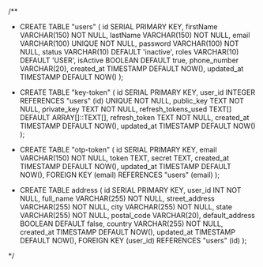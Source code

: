 /\*\*

- CREATE TABLE "users" (
  id SERIAL PRIMARY KEY,
  firstName VARCHAR(150) NOT NULL,
  lastName VARCHAR(150) NOT NULL,
  email VARCHAR(100) UNIQUE NOT NULL,
  password VARCHAR(100) NOT NULL,
  status VARCHAR(10) DEFAULT 'inactive',
  roles VARCHAR(10) DEFAULT 'USER',
  isActive BOOLEAN DEFAULT true,
  phone_number VARCHAR(20),
  created_at TIMESTAMP DEFAULT NOW(),
  updated_at TIMESTAMP DEFAULT NOW()
  );

- CREATE TABLE "key-token" (
  id SERIAL PRIMARY KEY,
  user_id INTEGER REFERENCES "users" (id) UNIQUE NOT NULL,
  public_key TEXT NOT NULL,
  private_key TEXT NOT NULL,
  refresh_tokens_used TEXT[] DEFAULT ARRAY[]::TEXT[],
  refresh_token TEXT NOT NULL,
  created_at TIMESTAMP DEFAULT NOW(),
  updated_at TIMESTAMP DEFAULT NOW()
  );

- CREATE TABLE "otp-token" (
  id SERIAL PRIMARY KEY,
  email VARCHAR(150) NOT NULL,
  token TEXT,
  secret TEXT,
  created_at TIMESTAMP DEFAULT NOW(),
  updated_at TIMESTAMP DEFAULT NOW(),
  FOREIGN KEY (email) REFERENCES "users" (email)
  );

- CREATE TABLE address (
  id SERIAL PRIMARY KEY,
  user_id INT NOT NULL,
  full_name VARCHAR(255) NOT NULL,
  street_address VARCHAR(255) NOT NULL,
  city VARCHAR(255) NOT NULL,
  state VARCHAR(255) NOT NULL,
  postal_code VARCHAR(20),
  default_address BOOLEAN DEFAULT false,
  country VARCHAR(255) NOT NULL,
  created_at TIMESTAMP DEFAULT NOW(),
  updated_at TIMESTAMP DEFAULT NOW(),
  FOREIGN KEY (user_id) REFERENCES "users" (id)
  );

\*/
